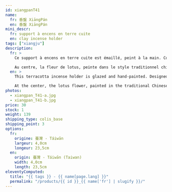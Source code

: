 ```yaml
---
id: xiangpanT41
name:
  fr: 香盤 XiāngPán
  en: 香盤 XiāngPán
mini_descr:
  fr: support à encens en terre cuite
  en: clay incense holder
tags: ["xiangju"]
description:
  fr: >
    Ce support à encens en terre cuite est émaillé, peint à la main. Conçu pour les bâtonnets d’encens, sa forme courbée apporte une sensation de légèreté et de mouvement visuel.

    Au centre, la fleur de lotus, peinte dans le style traditionnel chinois, incarne la pureté et l’intégrité, symbolisée par l’image du lotus qui « émerge de la boue sans être souillé ».<!--more--> Motif emblématique de la peinture chinoise, le lotus est également une source d’inspiration poétique intemporelle.
  en: >
    This terracotta incense holder is glazed and hand-painted. Designed for incense sticks, its curved shape creates a sense of lightness and visual movement.

    At the center, the lotus flower, painted in the traditional Chinese style, symbolizes purity and integrity, embodying the image of the lotus that "rises from the mud unsullied."<!--more--> A key motif in Chinese painting, the lotus is also an enduring source of poetic inspiration.
photos:
  - xiangpan_T41-a.jpg
  - xiangpan_T41-b.jpg
price: 30
stock: 1
weight: 139
shipping_type: colis_base
shipping_point: 3
options:
  fr:
    origine: 臺灣 - Táiwān
    largeur: 4,0cm
    longeur: 23,5cm
  en:
    origin: 臺灣 - Táiwān (Taiwan)
    width: 4,0cm
    length: 23,5cm
eleventyComputed:
  title: "{{ tags }} - {{ name[page.lang] }}"
  permalink: "/products/{{ id }}_{{ name['fr'] | slugify }}/"
---
```

